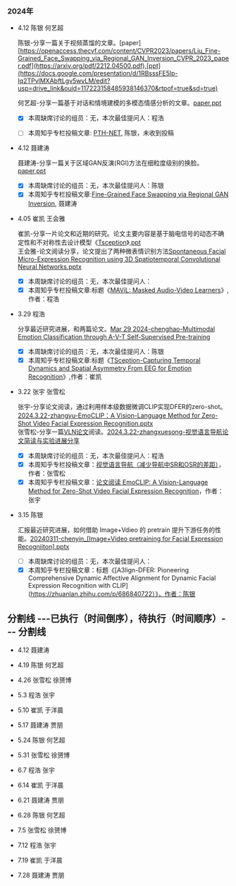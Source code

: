 
### 2024年
- 4.12	陈银 何艺超
  
  陈银-分享一篇关于视频蒸馏的文章。[paper][https://openaccess.thecvf.com/content/CVPR2023/papers/Liu_Fine-Grained_Face_Swapping_via_Regional_GAN_Inversion_CVPR_2023_paper.pdf](https://arxiv.org/pdf/2212.04500.pdf),[ppt](https://docs.google.com/presentation/d/1RBsssFE5lp-Iq2TPvlMXAbftLgv5wvLM/edit?usp=drive_link&ouid=117223158485938146370&rtpof=true&sd=true)

  何艺超-分享一篇基于对话和情境建模的多模态情感分析的文章。[paper](https://arxiv.org/abs/2205.02455),[ppt](https://docs.google.com/presentation/d/1AL8QtHZo965MSr1Mhs6AvvgiAs-iifmP/edit#slide=id.p3)
  - [x] 本周缺席讨论的组员：无，本次最佳提问人：程浩
  - [ ] 本周知乎专栏投稿文章: [PTH-NET](https://zhuanlan.zhihu.com/p/693939726?), 陈银，未收到投稿
 
      
- 4.12	聂建涛
  
  聂建涛-分享一篇关于区域GAN反演(RGI)方法在细粒度级别的换脸。[paper](https://openaccess.thecvf.com/content/CVPR2023/papers/Liu_Fine-Grained_Face_Swapping_via_Regional_GAN_Inversion_CVPR_2023_paper.pdf),[ppt](https://docs.google.com/presentation/d/18mptJJIrZ_3WrVLHL9qSd5Bf4XcPop8u/edit#slide=id.p5)

  - [x] 本周缺席讨论的组员：无，本次最佳提问人：陈银
  - [x] 本周知乎专栏投稿文章:[Fine-Grained Face Swapping via Regional GAN Inversion](https://zhuanlan.zhihu.com/p/693977227?), 聂建涛

- 4.05	崔凯 王会雅
  
  崔凯-分享一片论文和近期的研究。论文主要内容是基于脑电信号的动态不确定性和不对称性去设计模型《[Tsception](https://ieeexplore.ieee.org/stamp/stamp.jsp?arnumber=9762054)》,[ppt](https://docs.google.com/presentation/d/13yxf6I43vWx6IluOKf6ajXWniQ4kv8PR/edit#slide=id.p1)\
  王会雅-论文阅读分享，论文提出了两种微表情识别方法[Spontaneous Facial Micro-Expression Recognition using 3D Spatiotemporal Convolutional Neural Networks.pptx](https://docs.google.com/presentation/d/1RBOgZlIXfQcFfM_vkYdd4FZUIF1F8ob6/edit?usp=sharing&ouid=100119374058456879934&rtpof=true&sd=true)

  - [x] 本周缺席讨论的组员：无，本次最佳提问人：
  - [x] 本周知乎专栏投稿文章:标题《[MAViL: Masked Audio-Video Learners](https://zhuanlan.zhihu.com/p/690067209)》,作者：程浩

- 3.29	程浩
  
  分享最近研究进展，和两篇论文。[Mar 29 2024-chenghao-Multimodal Emotion Classification through A-V-T Self-Supervised Pre-training](https://docs.google.com/presentation/d/1BCs9gJBQT6WDJNJvgFemcnAdVXwj420-/edit#slide=id.p1)
  - [x] 本周缺席讨论的组员：无，本次最佳提问人：陈银
  - [x] 本周知乎专栏投稿文章:标题《[TSception-Capturing Temporal Dynamics and Spatial Asymmetry From EEG for Emotion Recognition](https://zhuanlan.zhihu.com/p/689915437)》,作者：崔凯

- 3.22	张宇  张雪松

   张宇-分享论文阅读，通过利用样本级数据微调CLIP实现DFER的zero-shot。[2024.3.22-zhangyu-EmoCLIP：A Vision-Language Method for Zero-Shot Video Facial Expression Recognition.pptx](https://docs.google.com/presentation/d/1975ZbUKVx5SspaQMcvliktTzeW3Oj72H/edit#slide=id.p19)\
   张雪松-分享一篇[VLN论文](https://zhuanlan.zhihu.com/p/687858582)阅读。[2024.3.22-zhangxuesong-视觉语言导航论文简读与实验进展分享](https://docs.google.com/presentation/d/11n3r1AjDne3mC-SHHOa5dtCaxiVamIoD/edit#slide=id.p10)
  - [x] 本周缺席讨论的组员：无，本次最佳提问人：程浩
  - [x] 本周知乎专栏投稿文章：[视觉语言导航（减少导航中SR和OSR的差距）](https://zhuanlan.zhihu.com/p/687858582)，作者：张雪松
  - [x] 本周知乎专栏投稿文章：[论文阅读 EmoCLIP: A Vision-Language Method for Zero-Shot Video Facial Expression Recognition](https://zhuanlan.zhihu.com/p/688058784)，作者：张宇
                
- 3.15	陈银

  汇报最近研究进展，如何借助 Image+Vdieo 的 pretrain 提升下游任务的性能。[20240311-chenyin_[Image+Video pretraining for Facial Expression Recogniiton].pptx](https://docs.google.com/presentation/d/1Dz8lLmPg-xF-MkoRCYIs4Ug-gJk4tDBm/edit#slide=id.p23)
  - [ ] 本周缺席讨论的组员：无，本次最佳提问人：
  - [x] 本周知乎专栏投稿文章：标题《[A3lign-DFER: Pioneering Comprehensive Dynamic Affective Alignment for Dynamic Facial Expression Recognition with CLIP](https://zhuanlan.zhihu.com/p/686840722）》，作者：陈银
        
分割线 ---已执行（时间倒序），待执行（时间顺序）--- 分割线
---

-  4.12	聂建涛
  
-  4.19	陈银	何艺超
  
-  4.26	张雪松 徐赟博
  
-  5.3	程浩 张宇

-  5.10 崔凯 于洋晨
  
-  5.17	聂建涛 贾朋
  
-  5.24	陈银 何艺超
  
-  5.31	张雪松 徐赟博
  
-  6.7	程浩 张宇
  
-  6.14	崔凯 于洋晨
  
-  6.21	聂建涛 贾朋
  
-  6.28	陈银 何艺超
  
-  7.5	张雪松 徐赟博
  
-  7.12	程浩 张宇
  
-  7.19	崔凯 于洋晨
  
-  7.28	聂建涛 贾朋
